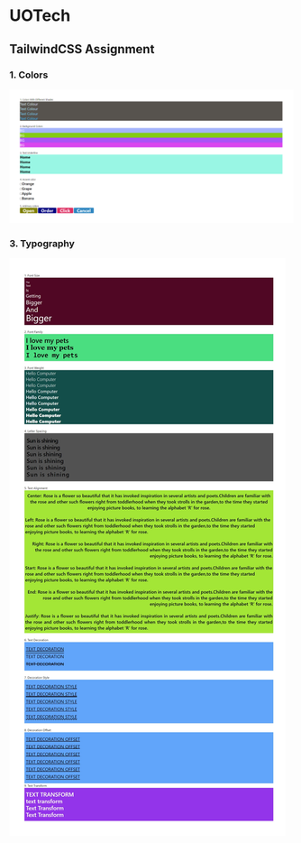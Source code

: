 # UOTech
## TailwindCSS Assignment
### 1. Colors
![ss1](./TailwindCSS_Fundamentals/1.%20Colors/colors.png)

### 3. Typography
![ss3](./TailwindCSS_Fundamentals/3.%20Typography/typography.jpeg)